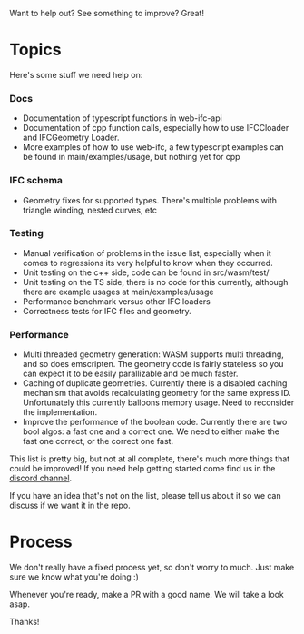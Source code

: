 Want to help out? See something to improve? Great! 

# Topics

Here's some stuff we need help on:

### Docs

* Documentation of typescript functions in web-ifc-api
* Documentation of cpp function calls, especially how to use IFCCloader and IFCGeometry Loader.
* More examples of how to use web-ifc, a few typescript examples can be found in main/examples/usage, but nothing yet for cpp

### IFC schema

* Geometry fixes for supported types. There's multiple problems with triangle winding, nested curves, etc

### Testing
* Manual verification of problems in the issue list, especially when it comes to regressions its very helpful to know when they occurred.
* Unit testing on the c++ side, code can be found in src/wasm/test/
* Unit testing on the TS side, there is no code for this currently, although there are example usages at main/examples/usage
* Performance benchmark versus other IFC loaders
* Correctness tests for IFC files and geometry.

### Performance

* Multi threaded geometry generation: WASM supports multi threading, and so does emscripten. The geometry code is fairly stateless so you can expect it to be easily parallizable and be much faster.
* Caching of duplicate geometries. Currently there is a disabled caching mechanism that avoids recalculating geometry for the same express ID. Unfortunately this currently balloons memory usage. Need to reconsider the implementation.
* Improve the performance of the boolean code. Currently there are two bool algos: a fast one and a correct one. We need to either make the fast one correct, or the correct one fast.


This list is pretty big, but not at all complete, there's much more things that could be improved! 
If you need help getting started come find us in the [discord channel](https://discord.gg/FXfyR4XrKT).

If you have an idea that's not on the list, please tell us about it so we can discuss if we want it in the repo.

# Process

We don't really have a fixed process yet, so don't worry to much. Just make sure we know what you're doing :)

Whenever you're ready, make a PR with a good name. We will take a look asap.

Thanks!
